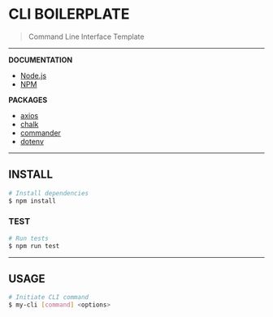 # CLI BOILERPLATE

> Command Line Interface Template

---

__DOCUMENTATION__

* [Node.js](https://nodejs.org)
* [NPM](https://npmjs.com)

__PACKAGES__

* [axios](https://npmjs.com/package/axios)
* [chalk](https://npmjs.com/package/chalk)
* [commander](https://npmjs.com/package/commander)
* [dotenv](https://npmjs.com/package/dotenv)

---

## INSTALL

```bash
# Install dependencies
$ npm install
```

### TEST

```bash
# Run tests
$ npm run test
```

---

## USAGE

```bash
# Initiate CLI command
$ my-cli [command] <options>
```